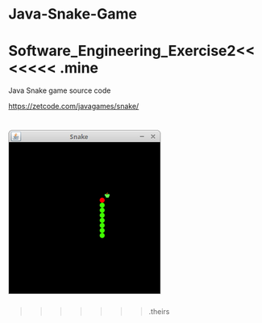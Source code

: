 # Java-Snake-Game
# Software_Engineering_Exercise2<<<<<<< .mine
Java Snake game source code

https://zetcode.com/javagames/snake/  

![Snake game screenshot](snake.png)
=======





>>>>>>> .theirs
